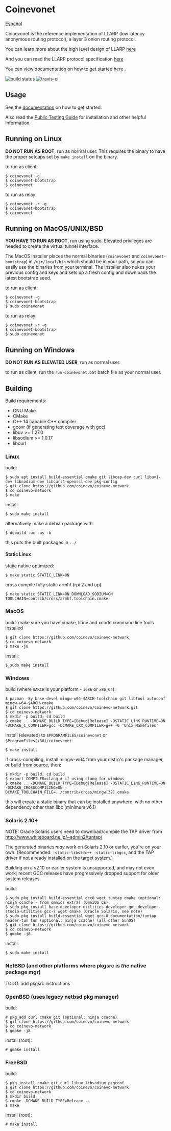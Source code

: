 # Coinevonet

[Español](readme_es.md)

Coinevonet is the reference implementation of LLARP (low latency anonymous routing protocol), a layer 3 onion routing protocol.

You can learn more about the high level design of LLARP [here](docs/high-level.txt)

And you can read the LLARP protocol specification [here](docs/proto_v0.txt)

You can view documentation on how to get started [here](https://coinevo.github.io/coinevo-docs/Coinevonet/CoinevonetOverview/) .

![build status](https://gitlab.com/coinevoproject/coinevo-network/badges/master/pipeline.svg "build status")
![travis-ci](https://travis-ci.org/coinevo/coinevo-network.svg?branch=master "ci status")

## Usage

See the [documentation](https://coinevo.github.io/coinevo-docs/Coinevonet/CoinevonetOverview/) on how to get started.

Also read the [Public Testing Guide](https://coinevodocs.com/Coinevonet/Guides/PublicTestingGuide/#1-coinevonet-installation) for installation and other helpful information.

## Running on Linux

**DO NOT RUN AS ROOT**, run as normal user. This requires the binary to have the proper setcaps set by `make install` on the binary.

to run as client:

    $ coinevonet -g
    $ coinevonet-bootstrap
    $ coinevonet

to run as relay:

    $ coinevonet -r -g
    $ coinevonet-bootstrap
    $ coinevonet

## Running on MacOS/UNIX/BSD

**YOU HAVE TO RUN AS ROOT**, run using sudo. Elevated privileges are needed to create the virtual tunnel interface.

The MacOS installer places the normal binaries (`coinevonet` and `coinevonet-bootstrap`) in `/usr/local/bin` which should be in your path, so you can easily use the binaries from your terminal. The installer also nukes your previous config and keys and sets up a fresh config and downloads the latest bootstrap seed.

to run as client:

    $ coinevonet -g
    $ coinevonet-bootstrap
    $ sudo coinevonet

to run as relay:

    $ coinevonet -r -g
    $ coinevonet-bootstrap
    $ sudo coinevonet


## Running on Windows

**DO NOT RUN AS ELEVATED USER**, run as normal user.

to run as client, run the `run-coinevonet.bat` batch file as your normal user.


## Building

Build requirements:

* GNU Make
* CMake
* C++ 14 capable C++ compiler
* gcovr (if generating test coverage with gcc)
* libuv >= 1.27.0
* libsodium >= 1.0.17
* libcurl

### Linux

build:

    $ sudo apt install build-essential cmake git libcap-dev curl libuv1-dev libsodium-dev libcurl4-openssl-dev pkg-config
    $ git clone https://github.com/coinevo/coinevo-network
    $ cd coinevo-network
    $ make 

install:

    $ sudo make install


alternatively make a debian package with:

    $ debuild -uc -us -b

this puts the built packages in `../`


#### Static Linux

static native optimized:

    $ make static STATIC_LINK=ON

cross compile fully static armhf (rpi 2 and up)

    $ make static STATIC_LINK=ON DOWNLOAD_SODIUM=ON TOOLCHAIN=contrib/cross/armhf.toolchain.cmake

### MacOS

build:
    make sure you have cmake, libuv and xcode command line tools installed
    
    $ git clone https://github.com/coinevo/coinevo-network
    $ cd coinevo-network
    $ make -j8

install:

    $ sudo make install

### Windows

build (where `$ARCH` is your platform - `i686` or `x86_64`):

    $ pacman -Sy base-devel mingw-w64-$ARCH-toolchain git libtool autoconf mingw-w64-$ARCH-cmake
    $ git clone https://github.com/coinevo/coinevo-network.git
    $ cd coinevo-network
    $ mkdir -p build; cd build
    $ cmake .. -DCMAKE_BUILD_TYPE=[Debug|Release] -DSTATIC_LINK_RUNTIME=ON -DCMAKE_C_COMPILER=gcc -DCMAKE_CXX_COMPILER=g++ -G 'Unix Makefiles'

install (elevated) to `$PROGRAMFILES/coinevonet` or `$ProgramFiles(x86)/coinevonet`:

    $ make install

if cross-compiling, install mingw-w64 from your distro's package manager, or [build from source](https://sourceforge.net/p/mingw-w64/wiki2/Cross%20Win32%20and%20Win64%20compiler/), then:

    $ mkdir -p build; cd build
    $ export COMPILER=clang # if using clang for windows
    $ cmake .. -DCMAKE_BUILD_TYPE=[Debug|Release] -DSTATIC_LINK_RUNTIME=ON -DCMAKE_CROSSCOMPILING=ON -DCMAKE_TOOLCHAIN_FILE=../contrib/cross/mingw[32].cmake

this will create a static binary that can be installed anywhere, with no other dependency other than libc (minimum v6.1)

### Solaris 2.10+

NOTE: Oracle Solaris users need to download/compile the TAP driver from http://www.whiteboard.ne.jp/~admin2/tuntap/

The generated binaries _may_ work on Solaris 2.10 or earlier, you're on your own. (Recommended: `-static-libstdc++ -static-libgcc`, and the TAP driver if not already installed on the target system.)

Building on a v2.10 or earlier system is unsupported, and may not even work; recent GCC releases have progressively dropped support for older system releases.

build:

    $ sudo pkg install build-essential gcc8 wget tuntap cmake (optional: ninja ccache - from omnios extra) (OmniOS CE)
    $ sudo pkg install base-developer-utilities developer-gnu developer-studio-utilities gcc-7 wget cmake (Oracle Solaris, see note)
    $ sudo pkg install build-essential wget gcc-8 documentation/tuntap header-tun tun (optional: ninja ccache) (all other SunOS)
    $ git clone https://github.com/coinevo/coinevo-network
    $ cd coinevo-network
    $ gmake -j8

install:

    $ sudo make install


### NetBSD (and other platforms where pkgsrc is _the_ native package mgr)

TODO: add pkgsrc instructions

### OpenBSD (uses legacy netbsd pkg manager)

build:

    # pkg_add curl cmake git (optional: ninja ccache)
    $ git clone https://github.com/coinevo/coinevo-network
    $ cd coinevo-network
    $ gmake -j8

install (root):

    # gmake install

### FreeBSD

build:

    $ pkg install cmake git curl libuv libsodium pkgconf
    $ git clone https://github.com/coinevo/coinevo-network
    $ cd coinevo-network
    $ mkdir build
    $ cmake -DCMAKE_BUILD_TYPE=Release ..
    $ make

install (root):

    # make install
